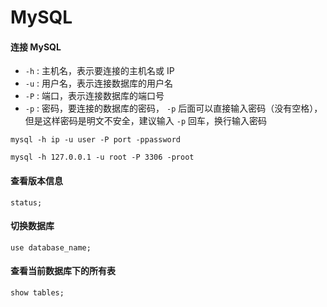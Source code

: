 # MySQL


#### 连接 MySQL


* `-h` : 主机名，表示要连接的主机名或 IP
* `-u` : 用户名，表示连接数据库的用户名
* `-P` : 端口，表示连接数据库的端口号
* `-p` : 密码，要连接的数据库的密码， `-p` 后面可以直接输入密码（没有空格），但是这样密码是明文不安全，建议输入 `-p` 回车，换行输入密码


```shell
mysql -h ip -u user -P port -ppassword
```

```shell
mysql -h 127.0.0.1 -u root -P 3306 -proot
```

#### 查看版本信息

`status;`

#### 切换数据库


`use database_name;`

#### 查看当前数据库下的所有表

`show tables;`


